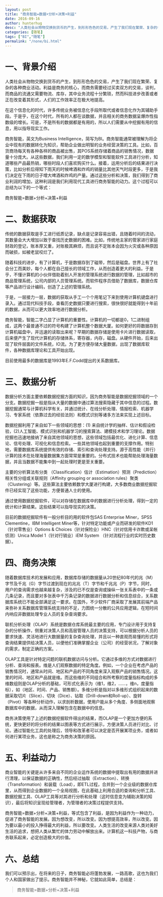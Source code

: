 ```yaml
---
layout: post
title: "商务智能=数据+分析+决策+利益"
date: 2016-09-16
author: hunterhug
desc: "人类社会从物物交换到货币的产生，到形形色色的交易，产生了我们现在繁荣、复杂的各种商业活动。"
categories: [随笔]
tags: ["BI","随笔"]
permalink: "/none/bi.html"
--- 
```


# 一、背景介绍

人类社会从物物交换到货币的产生，到形形色色的交易，产生了我们现在繁荣、复杂的各种商业活动。利益是商务的核心，而商务需要经过买卖双方的交易，谈判，而商品的流通又需要物流、库存，其中业务流程十分繁琐，然而科技进步改善或者正在改变着其形式，人们的工作效率正在极大地提高。

在这个信息化的时代，许多传统业务被信息化手段所取代或者信息化作为其辅助手段。于是乎，在这个时代，所有的人都在谈数据，并且相关的商务数据呈爆炸性指数级的增长。可是，不是所有的数据都是有用的，所以人们需要从中挖掘有用的信息，用以指导现实工作。

商务智能，英文为Business Intelligence，简写为BI。商务智能通常被理解为将企业中现有的数据转化为知识，帮助企业做出明智的业务经营决策的工具。比如，百货商场每天有各种各样的商品被出售，其POS系统存储着商品的销售情况，数据量十分庞大。从这些数据，我们利用一定的数学模型和智能软件工具进行分析，知道哪些产品最热销，哪些时段人们喜欢购买什么。接着，运用分析后的结果进行决策，比如分析后得知下雨天的时候啤酒和炸鸡的销量比其他天气时段更多，于是我们决定在下雨的日子增大啤酒和炸鸡的产量。通过这些分析和决策，我们得到了商业利润的增加，这种利润是我们利用现代工具进行商务智能的动力。这个过程可以总结为以下的一个等式：

商务智能=数据+分析+决策+利益

# 二、数据获取

传统的数据获取是手工进行纸质记录，缺点是记录容易出错，且随着时间的流动，其数量会大大增加以致于查找历史数据的困难。比如，传统地主家的管家进行家庭财政的登记，账本厚又重，对账极其麻烦，而且说不定账本会因为火灾或各种原因而破损，如被老鼠咬烂了。

随着科技的进步，有了计算机，于是数据存到了磁带，然后是磁盘。世界上有了社会分工而美妙，每个人都在自己擅长的领域工作，从而创造着更大的利益。于是乎，不懂计算机的小伙伴借助着别人开发的管理系统进行数据的管理，比如超市的商品管理系统，公司内部的人员管理系统。而软件程序员借助了数据库，数据仓库等产品进行设计编码，创造了上述的管理系统。

于是，一层接力一层，数据的获取从手工一个个用笔记下来到使用计算机键盘进行录入。通过现代科技手段，查看历史数据只要进行搜索，很快很好就能得到十年前的数据，从而可以更大效率地进行数据分析。

商务智能，智能二字凸显了计算机的重要性。计算机的一切都是0，1二进制组成，这两个最普通不过的符号构建了计算机整个数据大厦。如何更好的将数据存到计算机磁盘中，并迅速的读取出来呢？早期的数据存储是使用卡片进行数据读取，后来便产生了现代计算机的存储体系，寄存器，内存，磁盘。从硬件开始，后来出现了软件层面的文件系统，IO流。为了更方便存储大量数据，出现了数据库软件，各种数据库理论和工具开始出现。

目前使用最多的数据库是1993年E.F.Codd提出的关系数据库。
 
# 三、数据分析

数据分析方面主要依赖数据挖掘方面的知识，因为商务智能是数据挖掘领域的一个分支。数据挖掘一般是指从大量的数据中通过算法搜索隐藏于其中信息的过程。数据挖掘通常与计算机科学有关，并通过统计、在线分析处理、情报检索、机器学习、专家系统（依靠过去的经验法则）和模式识别等诸多方法来实现上述目标。

数据挖掘利用了来自如下一些领域的思想：(1) 来自统计学的抽样、估计和假设检验，(2)人工智能、模式识别和机器学习的搜索算法、建模技术和学习理论。数据挖掘也迅速地接纳了来自其他领域的思想，这些领域包括最优化、进化计算、信息论、信号处理、可视化和信息检索。一些其他领域也起到重要的支撑作用。特别地，需要数据库系统提供有效的存储、索引和查询处理支持。源于高性能（并行）计算的技术在处理海量数据集方面常常是重要的。分布式技术也能帮助处理海量数据，并且当数据不能集中到一起处理时更是至关重要。

主要的分析算法有分类 （Classification）估计（Estimation）预测（Prediction）相关性分组或关联规则（Affinity grouping or association rules）聚类（Clustering）等。这些算法主要依赖数学大厦进行构建，大多数商业数据挖掘软件已经实现了这些功能，方便普通人士的使用。

通过使用数据挖掘软件，可以对存储在数据库中的数据进行分析处理，得到一定的统计和计算结果。这些结果可以指导现实的决策。

目前的数据挖掘软件有一般分析目的用的软件包SAS Enterprise Miner，SPSS Clementine，IBM Intelligent Miner等，针对特定功能或产业而研发的软件KD1（针对零售业）Options & Choices（针对保险业）HNC（针对信用卡诈欺或呆帐侦测）Unica Model 1（针对行销业）iEM System （针对流程行业的实时历史数据）。

# 四、商务决策

随着数据库技术的发展和应用，数据库存储的数据量从20世纪80年代的兆（M）字节及千兆（G）字节过渡到现在的兆兆（T）字节和千兆兆（P）字节，同时，用户的查询需求也越来越复杂，涉及的已不仅是查询或操纵一张关系表中的一条或几条记录，而且要对多张表中千万条记录的数据进行数据分析和信息综合，关系数据库系统已不能全部满足这一要求。在国外，不少软件厂商采取了发展其前端产品来弥补关系数据库管理系统支持的不足，力图统一分散的公共应用逻辑，在短时间内响应非数据处理专业人员的复杂查询要求。

联机分析处理（OLAP）系统是数据仓库系统最主要的应用，专门设计用于支持复杂的分析操作，侧重对决策人员和高层管理人员的决策支持，可以根据分析人员的要求快速、灵活地进行大数据量的复杂查询处理，并且以一种直观而易懂的形式将查询结果提供给决策人员，以便他们准确掌握企业（公司）的经营状况，了解对象的需求，制定正确的方案。.

OLAP工具是针对特定问题的联机数据访问与分析。它通过多维的方式对数据进行分析、查询和报表。维是人们观察数据的特定角度。例如，一个企业在考虑产品的销售情况时，通常从时间、地区和产品的不同角度来深入观察产品的销售情况。这里的时间、地区和产品就是维。而这些维的不同组合和所考察的度量指标构成的多维数组则是OLAP分析的基础，可形式化表示为（维1，维2，……，维n，度量指标），如（地区、时间、产品、销售额）。多维分析是指对以多维形式组织起来的数据采取切片（Slice）、切块（Dice）、钻取（Drill-down和Roll-up）、旋转（Pivot）等各种分析动作，以求剖析数据，使用户能从多个角度、多侧面地观察数据库中的数据，从而深入理解包含在数据中的信息。

商务决策使用了上述的数据挖掘软件得出的结果，而OLAP是一个更加方便的系统，更快更好的将分析的结果以图表等方式进行展示，方便决策人员进行对比、讨论。通过智能化工具的处理后，领导和改革者可以决定是否开展某项业务，或者如何进行某项业务，这也是称之为商务决策的原因。

# 五、利益动力

商业智能的关键是从许多来自不同的企业运作系统的数据中提取出有用的数据并进行清理，以保证数据的正确性，然后经过抽取（Extraction）、转换（Transformation）和装载（Load），即ETL过程，合并到一个企业级的数据仓库里，从而得到企业数据的一个全局视图，在此基础上利用合适的查询和分析工具、数据挖掘工具、OLAP工具等对其进行分析和处理（这时信息变为辅助决策的知识），最后将知识呈现给管理者，为管理者的决策过程提供支持。

商务智能=数据+分析+决策+利益，等式包含了利益，是因为利益作为一种动力，促进了商务智能的发展。因为想改变，所以改变。因为想提高效率，所以改变。因为要以最小的投入挣得最大的利益，所以要改变。人类生活的改变来源人类对美好生活的追求，想把人类从繁忙的体力劳动中解放出来。计算机这一科技产物，与商务联系起来，必定创造极大的价值。

# 六、总结

我们可以预示出，在将来的日子，商务智能必将蓬勃发展，一路高歌，这也为我们个人和国家做出了提示。商务智能并不神秘，它就如此简单，总结是：

>商务智能=数据+分析+决策+利益
